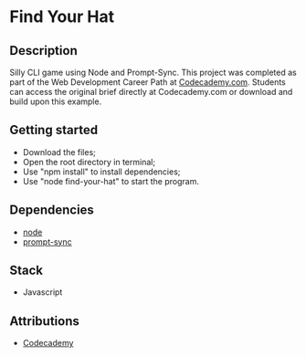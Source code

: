 # Find Your Hat

## Description
Silly CLI game using Node and Prompt-Sync. This project was completed as part of the Web Development Career Path at [Codecademy.com](https://www.codecademy.com/catalog). Students can access the original brief directly at Codecademy.com or download and build upon this example.

## Getting started
 * Download the files; 
 * Open the root directory in terminal;
 * Use "npm install" to install dependencies;
 * Use "node find-your-hat" to start the program.

## Dependencies
* [node](https://www.npmjs.com/package/node)
* [prompt-sync](https://www.npmjs.com/package/prompt-sync)

## Stack
* Javascript

## Attributions
* [Codecademy](https://www.codecademy.com)
